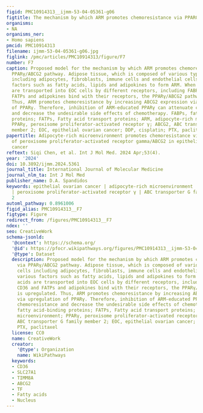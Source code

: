 ```yaml
---
figid: PMC10914313__ijmm-53-04-05361-g06
figtitle: The mechanism by which ARM promotes chemoresistance via PPARG/ABCG2 pathway
organisms:
- NA
organisms_ner:
- Homo sapiens
pmcid: PMC10914313
filename: ijmm-53-04-05361-g06.jpg
figlink: /pmc/articles/PMC10914313/figure/F7
number: F7
caption: Proposed model for the mechanism by which ARM promotes chemoresistance via
  PPARγ/ABCG2 pathway. Adipose tissue, which is composed of various types of cells
  including adipocytes, fibroblasts, immune cells and endothelial cells, secrete various
  factors such as fatty acids, lipids and adipokines to form ARM. When fatty acids
  are transported into EOC cells by different receptors, including FABPs, CD36 and
  FATPs and adipokines bind with their receptors, the PPARγ/ABCG2 pathway is upregulated.
  Thus, ARM promotes chemoresistance by increasing ABCG2 expression via upregulation
  of PPARγ. Therefore, inhibition of ARM-educated PPARγ can attenuate chemoresistance
  and decrease the undesirable side effects of chemotherapy. FABPs, fatty acid-binding
  proteins; FATPs, Fatty acid transport proteins; ARM, adipocyte-rich microenvironment;
  PPARγ, peroxisome proliferator-activated receptor γ; ABCG2, ABC transporter G family
  member 2; EOC, epithelial ovarian cancer; DDP, cisplatin; PTX, paclitaxel
papertitle: Adipocyte-rich microenvironment promotes chemoresistance via upregulation
  of peroxisome proliferator-activated receptor gamma/ABCG2 in epithelial ovarian
  cancer
reftext: Siqi Chen, et al. Int J Mol Med. 2024 Apr;53(4).
year: '2024'
doi: 10.3892/ijmm.2024.5361
journal_title: International Journal of Molecular Medicine
journal_nlm_ta: Int J Mol Med
publisher_name: D.A. Spandidos
keywords: epithelial ovarian cancer | adipocyte-rich microenvironment | chemoresistance
  | peroxisome proliferator-activated receptor γ | ABC transporter G family member
  2
automl_pathway: 0.8961006
figid_alias: PMC10914313__F7
figtype: Figure
redirect_from: /figures/PMC10914313__F7
ndex: ''
seo: CreativeWork
schema-jsonld:
  '@context': https://schema.org/
  '@id': https://pfocr.wikipathways.org/figures/PMC10914313__ijmm-53-04-05361-g06.html
  '@type': Dataset
  description: Proposed model for the mechanism by which ARM promotes chemoresistance
    via PPARγ/ABCG2 pathway. Adipose tissue, which is composed of various types of
    cells including adipocytes, fibroblasts, immune cells and endothelial cells, secrete
    various factors such as fatty acids, lipids and adipokines to form ARM. When fatty
    acids are transported into EOC cells by different receptors, including FABPs,
    CD36 and FATPs and adipokines bind with their receptors, the PPARγ/ABCG2 pathway
    is upregulated. Thus, ARM promotes chemoresistance by increasing ABCG2 expression
    via upregulation of PPARγ. Therefore, inhibition of ARM-educated PPARγ can attenuate
    chemoresistance and decrease the undesirable side effects of chemotherapy. FABPs,
    fatty acid-binding proteins; FATPs, Fatty acid transport proteins; ARM, adipocyte-rich
    microenvironment; PPARγ, peroxisome proliferator-activated receptor γ; ABCG2,
    ABC transporter G family member 2; EOC, epithelial ovarian cancer; DDP, cisplatin;
    PTX, paclitaxel
  license: CC0
  name: CreativeWork
  creator:
    '@type': Organization
    name: WikiPathways
  keywords:
  - CD36
  - SLC27A1
  - TIMM8A
  - ABCG2
  - TF
  - Fatty acids
  - Nucleus
---
```

